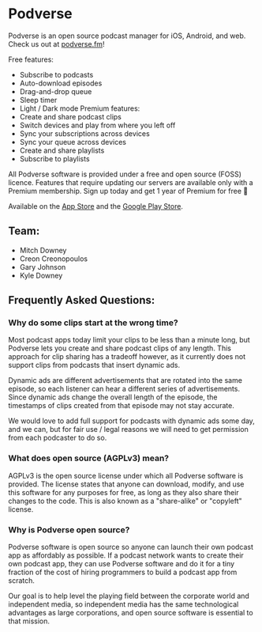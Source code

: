 # Podverse

Podverse is an open source podcast manager for iOS, Android, and web. Check us out at [podverse.fm](https://podverse.fm/)!

Free features:
- Subscribe to podcasts
- Auto-download episodes
- Drag-and-drop queue
- Sleep timer
- Light / Dark mode
Premium features:
- Create and share podcast clips
- Switch devices and play from where you left off
- Sync your subscriptions across devices
- Sync your queue across devices
- Create and share playlists
- Subscribe to playlists

All Podverse software is provided under a free and open source (FOSS) licence. Features that require updating our servers are available only with a Premium membership. Sign up today and get 1 year of Premium for free 🥳

Available on the [App Store](https://apps.apple.com/us/app/podverse/id1390888454) and the [Google Play Store](https://play.google.com/store/apps/details?id=com.podverse).

## Team:
- Mitch Downey
- Creon Creonopoulos
- Gary Johnson
- Kyle Downey

## Frequently Asked Questions:

### Why do some clips start at the wrong time?
Most podcast apps today limit your clips to be less than a minute long, but Podverse lets you create and share podcast clips of any length. This approach for clip sharing has a tradeoff however, as it currently does not support clips from podcasts that insert dynamic ads.

Dynamic ads are different advertisements that are rotated into the same episode, so each listener can hear a different series of advertisements. Since dynamic ads change the overall length of the episode, the timestamps of clips created from that episode may not stay accurate.

We would love to add full support for podcasts with dynamic ads some day, and we can, but for fair use / legal reasons we will need to get permission from each podcaster to do so.

### What does open source (AGPLv3) mean?
AGPLv3 is the open source license under which all Podverse software is provided. The license states that anyone can download, modify, and use this software for any purposes for free, as long as they also share their changes to the code. This is also known as a "share-alike" or "copyleft" license.

### Why is Podverse open source?
Podverse software is open source so anyone can launch their own podcast app as affordably as possible. If a podcast network wants to create their own podcast app, they can use Podverse software and do it for a tiny fraction of the cost of hiring programmers to build a podcast app from scratch.

Our goal is to help level the playing field between the corporate world and independent media, so independent media has the same technological advantages as large corporations, and open source software is essential to that mission.


